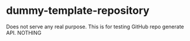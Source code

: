 # dummy-template-repository
Does not serve any real purpose. This is for testing GitHub repo generate API.
NOTHING
